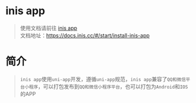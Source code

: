 # inis app
> 使用文档请前往 [inis app](https://docs.inis.cc/#/start/install-inis-app)    
> 文档地址：https://docs.inis.cc/#/start/install-inis-app

# 简介
> `inis app`使用`uni-app`开发，遵循`uni-app`规范，`inis app`兼容了`QQ和微信平台小程序`，可以打包发布到`QQ和微信小程序平台`，也可以打包为`Android`和`IOS`的APP